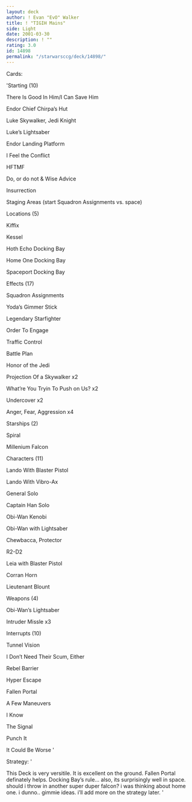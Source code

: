 ```yaml
---
layout: deck
author: ! Evan "EvO" Walker
title: ! "TIGIH Mains"
side: Light
date: 2001-03-30
description: ! ""
rating: 3.0
id: 14898
permalink: "/starwarsccg/deck/14898/"
---
```

Cards: 

'Starting (10) 

There Is Good In Him/I Can Save Him 

Endor Chief Chirpa&#8217;s Hut 

Luke Skywalker, Jedi Knight 

Luke&#8217;s Lightsaber 

Endor Landing Platform 

I Feel the Conflict 

HFTMF 

Do, or do not & Wise Advice 

Insurrection 

Staging Areas (start Squadron Assignments vs. space) 


Locations (5) 

Kiffix 

Kessel 

Hoth Echo Docking Bay 

Home One Docking Bay 

Spaceport Docking Bay 


Effects (17) 

Squadron Assignments 

Yoda&#8217;s Gimmer Stick 

Legendary Starfighter 

Order To Engage 

Traffic Control 

Battle Plan 

Honor of the Jedi 

Projection Of a Skywalker x2 

What&#8217;re You Tryin To Push on Us? x2 

Undercover x2 

Anger, Fear, Aggression x4 


Starships (2) 

Spiral 

Millenium Falcon 


Characters (11) 

Lando With Blaster Pistol 

Lando With Vibro-Ax 

General Solo 

Captain Han Solo 

Obi-Wan Kenobi 

Obi-Wan with Lightsaber 

Chewbacca, Protector 

R2-D2 

Leia with Blaster Pistol 

Corran Horn 

Lieutenant Blount 


Weapons (4) 

Obi-Wan&#8217;s Lightsaber 

Intruder Missle x3 


Interrupts (10) 

Tunnel Vision 

I Don&#8217;t Need Their Scum, Either 

Rebel Barrier 

Hyper Escape 

Fallen Portal 

A Few Maneuvers 

I Know 

The Signal 

Punch It 

It Could Be Worse '

Strategy: '

This Deck is very versitile. It is excellent on the ground. Fallen Portal definately helps. Docking Bay&#8217;s rule... also, its surprisingly well in space. should i throw in another super duper falcon? i was thinking about home one. i dunno.. gimmie ideas. i&#8217;ll add more on the strategy later.  '
